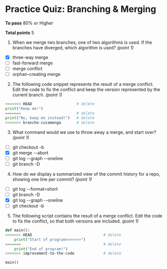 # Practice Quiz: Branching & Merging

__To pass__ 80% or Higher

__Total points__ 5

1. When we merge two branches, one of two algorithms is used. If the branches have diverged, which algorithm is used? _(point 1)_
- [x] three-way merge
- [ ] fast-forward merge
- [ ] merge conflict
- [ ] orphan-creating merge

2. The following code snippet represents the result of a merge conflict. Edit the code to fix the conflict and keep the version represented by the current branch. _(point 1)_

```python
<<<<<<< HEAD                    # delete 
print("Keep me!")
=======                         # delete
print("No, keep me instead!")   # delete
>>>>>>> brancho-cucamonga       # delete
```

3. What command would we use to throw away a merge, and start over? _(point 1)_
- [ ] git checkout -b <branch>
- [x] git merge --abort
- [ ] git log --graph --oneline
- [ ] git branch -D <name>

4. How do we display a summarized view of the commit history for a repo, showing one line per commit? _(point 1)_
- [ ] git log --format=short 
- [ ] git branch -D <name>
- [x] git log --graph --oneline 
- [ ] git checkout -b <branch>

5. The following script contains the result of a merge conflict. Edit the code to fix the conflict, so that both versions are included. _(point 1)_

```python
def main():
<<<<<<< HEAD                                # delete
    print("Start of program>>>>>>>")
=======                                     # delete
    print("End of program!")
>>>>>>> improvement-to-the-code             # delete

main()
```